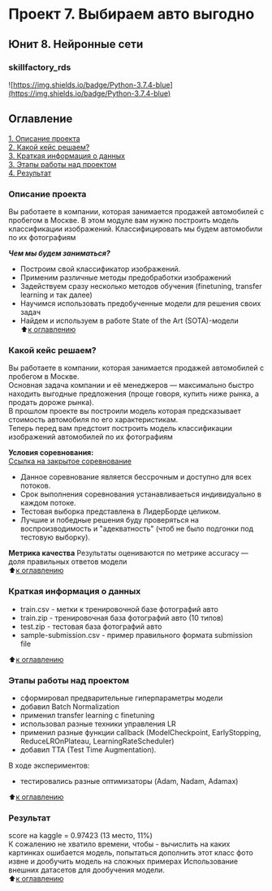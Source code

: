 # Проект 7. Выбираем авто выгодно  
## Юнит 8. Нейронные сети  
### skillfactory_rds  
![https://img.shields.io/badge/Python-3.7.4-blue](https://img.shields.io/badge/Python-3.7.4-blue)

## Оглавление  
[1. Описание проекта](https://github.com/alex-sokolov2011/skillfactory_rds/blob/master/module_7/README.md#Описание-проекта)  
[2. Какой кейс решаем?](https://github.com/alex-sokolov2011/skillfactory_rds/blob/master/module_7/README.md#Какой-кейс-решаем)  
[3. Краткая информация о данных](https://github.com/alex-sokolov2011/skillfactory_rds/blob/master/module_7/README.md#Краткая-информация-о-данных)  
[3. Этапы работы над проектом](https://github.com/alex-sokolov2011/skillfactory_rds/blob/master/module_7/README.md#Этапы-работы-над-проектом)  
[4. Результат](https://github.com/alex-sokolov2011/skillfactory_rds/blob/master/module_7/README.md#Результат)  

### Описание проекта  
Вы работаете в компании, которая занимается продажей автомобилей с пробегом в Москве. В этом модуле вам нужно построить модель классификации изображений. Классифицировать мы будем автомобили по их фотографиям  

***Чем мы будем заниматься?***  
- Построим свой классификатор изображений.
- Применим различные методы предобработки изображений
- Задействуем сразу несколько методов обучения (finetuning, transfer learning и так далее)
- Научимся использовать предобученные модели для решения своих задач
- Найдем и используем в работе State of the Art (SOTA)-модели  
:arrow_up:[к оглавлению](https://github.com/alex-sokolov2011/skillfactory_rds/blob/master/module_7/README.md#Оглавление)

### Какой кейс решаем?
Вы работаете в компании, которая занимается продажей автомобилей с пробегом в Москве.  
Основная задача компании и её менеджеров — максимально быстро находить выгодные предложения (проще говоря, купить ниже рынка, а продать дороже рынка).  
В прошлом проекте вы построили модель которая предсказывает стоимость автомобиля по его характеристикам.  
Теперь перед вам предстоит построить модель классификации изображений автомобилей по их фотографиям  

**Условия соревнования:**  
[Ссылка на закрытое соревнование](https://www.kaggle.com/c/sf-dl-car-classification)  
- Данное соревнование является бессрочным и доступно для всех потоков.
- Срок выполнения соревнования устанавливаеться индивидуально в каждом потоке.
- Тестовая выборка представлена в ЛидерБорде целиком.
- Лучшие и победные решения буду проверяться на воспроизводимость и "адекватность" (чтоб не было подгонки под тестовую выборку).

**Метрика качества**
Результаты оцениваются по метрике accuracy — доля правильных ответов модели  
:arrow_up:[к оглавлению](https://github.com/alex-sokolov2011/skillfactory_rds/blob/master/module_7/README.md#Оглавление)

### Краткая информация о данных
- train.csv - метки к тренировочной базе фотографий авто
- train.zip - тренировочная база фотографий авто (10 типов)
- test.zip - тестовая база фотографий авто
- sample-submission.csv - пример правильного формата submission file
  
:arrow_up:[к оглавлению](https://github.com/alex-sokolov2011/skillfactory_rds/blob/master/module_7/README.md#Оглавление)

### Этапы работы над проектом  

- сформировал предварительные гиперпараметры модели
- добавил Batch Normalization
- применил transfer learning с finetuning
- использовал разные техники управления LR
- применил разные функции callback (ModelCheckpoint, EarlyStopping, ReduceLROnPlateau, LearningRateScheduler)
- добавил TTA (Test Time Augmentation).

В ходе экспериментов:
- тестировались разные оптимизаторы (Adam, Nadam, Adamax)

:arrow_up:[к оглавлению](https://github.com/alex-sokolov2011/skillfactory_rds/blob/master/module_7/README.md#Оглавление)

### Результат  
score на kaggle = 0.97423 (13 место, 11%)  
К сожалению не хватило времени, чтобы - вычислить на каких картинках ошибается модель, попытаться дополнить этот класс фото извне и дообучить модель на сложных примерах
Использование внешних датасетов для дообучения модели.  
:arrow_up:[к оглавлению](https://github.com/alex-sokolov2011/skillfactory_rds/blob/master/module_7/README.md#Оглавление)